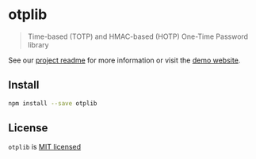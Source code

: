 # otplib

> Time-based (TOTP) and HMAC-based (HOTP) One-Time Password library

See our [project readme][project-v-readme] for more information
or visit the [demo website][project-v-site].

## Install

```bash
npm install --save otplib
```

## License

`otplib` is [MIT licensed][project-license]

[project-license]: https://github.com/yeojz/otplib/blob/master/LICENSE
[project-v-readme]: https://github.com/yeojz/otplib/blob/master/README.md
[project-v-site]: https://otplib.yeojz.com

